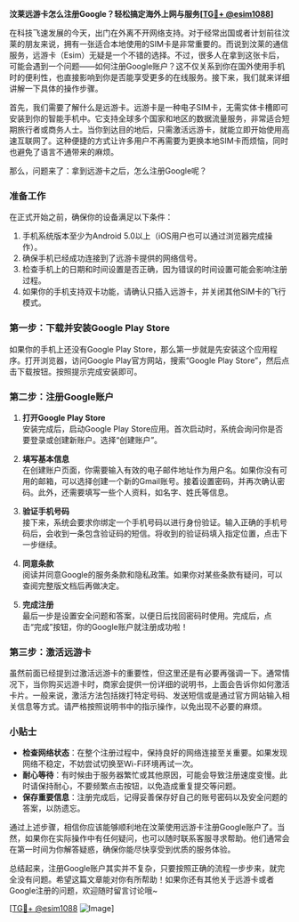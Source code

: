 **汶莱远游卡怎么注册Google？轻松搞定海外上网与服务[[TG💪+ @esim1088](https://t.me/s/esim1088)]**

在科技飞速发展的今天，出门在外离不开网络支持。对于经常出国或者计划前往汶莱的朋友来说，拥有一张适合本地使用的SIM卡是非常重要的。而说到汶莱的通信服务，远游卡（Esim）无疑是一个不错的选择。不过，很多人在拿到这张卡后，可能会遇到一个问题——如何注册Google账户？这不仅关系到你在国外使用手机时的便利性，也直接影响到你是否能享受更多的在线服务。接下来，我们就来详细讲解一下具体的操作步骤。

首先，我们需要了解什么是远游卡。远游卡是一种电子SIM卡，无需实体卡槽即可安装到你的智能手机中。它支持全球多个国家和地区的数据流量服务，非常适合短期旅行者或商务人士。当你到达目的地后，只需激活远游卡，就能立即开始使用高速互联网了。这种便捷的方式让许多用户不再需要为更换本地SIM卡而烦恼，同时也避免了语言不通带来的麻烦。

那么，问题来了：拿到远游卡之后，怎么注册Google呢？

### 准备工作

在正式开始之前，确保你的设备满足以下条件：
1. 手机系统版本至少为Android 5.0以上（iOS用户也可以通过浏览器完成操作）。
2. 确保手机已经成功连接到了远游卡提供的网络信号。
3. 检查手机上的日期和时间设置是否正确，因为错误的时间设置可能会影响注册过程。
4. 如果你的手机支持双卡功能，请确认只插入远游卡，并关闭其他SIM卡的飞行模式。

### 第一步：下载并安装Google Play Store

如果你的手机上还没有Google Play Store，那么第一步就是先安装这个应用程序。打开浏览器，访问Google Play官方网站，搜索“Google Play Store”，然后点击下载按钮。按照提示完成安装即可。

### 第二步：注册Google账户

1. **打开Google Play Store**  
   安装完成后，启动Google Play Store应用。首次启动时，系统会询问你是否要登录或创建新账户。选择“创建账户”。

2. **填写基本信息**  
   在创建账户页面，你需要输入有效的电子邮件地址作为用户名。如果你没有可用的邮箱，可以选择创建一个新的Gmail账号。接着设置密码，并再次确认密码。此外，还需要填写一些个人资料，如名字、姓氏等信息。

3. **验证手机号码**  
   接下来，系统会要求你绑定一个手机号码以进行身份验证。输入正确的手机号码后，会收到一条包含验证码的短信。将收到的验证码填入指定位置，点击下一步继续。

4. **同意条款**  
   阅读并同意Google的服务条款和隐私政策。如果你对某些条款有疑问，可以查阅完整版文档后再做决定。

5. **完成注册**  
   最后一步是设置安全问题和答案，以便日后找回密码时使用。完成后，点击“完成”按钮，你的Google账户就注册成功啦！

### 第三步：激活远游卡

虽然前面已经提到过激活远游卡的重要性，但这里还是有必要再强调一下。通常情况下，当你购买远游卡时，商家会提供一份详细的说明书，上面会告诉你如何激活卡片。一般来说，激活方法包括拨打特定号码、发送短信或是通过官方网站输入相关信息等方式。请严格按照说明书中的指示操作，以免出现不必要的麻烦。

### 小贴士

- **检查网络状态**：在整个注册过程中，保持良好的网络连接至关重要。如果发现网络不稳定，不妨尝试切换至Wi-Fi环境再试一次。
- **耐心等待**：有时候由于服务器繁忙或其他原因，可能会导致注册速度变慢。此时请保持耐心，不要频繁点击按钮，以免造成重复提交等问题。
- **保存重要信息**：注册完成后，记得妥善保存好自己的账号密码以及安全问题的答案，以防遗忘。

通过上述步骤，相信你应该能够顺利地在汶莱使用远游卡注册Google账户了。当然，如果你在实际操作中有任何疑问，也可以随时联系客服寻求帮助。他们通常会在第一时间为你解答疑惑，确保你能尽快享受到优质的服务体验。

总结起来，注册Google账户其实并不复杂，只要按照正确的流程一步步来，就完全没有问题。希望这篇文章能对你有所帮助！如果你还有其他关于远游卡或者Google注册的问题，欢迎随时留言讨论哦~

[[TG💪+ @esim1088](https://t.me/s/esim1088) ![Image](https://i.postimg.cc/4NQfJmqS/Snipaste-2025-05-13-00-14-12.png)]